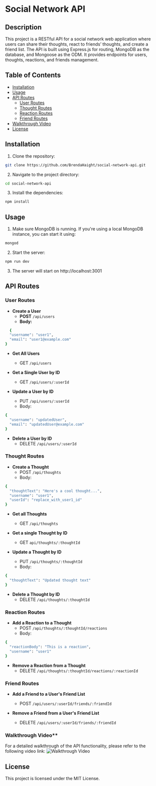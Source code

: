 # Social Network API

## Description

This project is a RESTful API for a social network web application where users can share their thoughts, react to friends’ thoughts, and create a friend list. The API is built using Express.js for routing, MongoDB as the database, and Mongoose as the ODM. It provides endpoints for users, thoughts, reactions, and friends management.

## Table of Contents

- [Installation](#installation)
- [Usage](#usage)
- [API Routes](#api-routes)
  - [User Routes](#user-routes)
  - [Thought Routes](#thought-routes)
  - [Reaction Routes](#reaction-routes)
  - [Friend Routes](#friend-routes)
- [Walkthrough Video](#walkthrough-video)
- [License](#license)

## Installation

1. Clone the repository:

```bash
git clone https://github.com/BrendaHaight/social-network-api.git
```

2. Navigate to the project directory:

```bash
cd social-network-api
```

3. Install the dependencies:

```bash
npm install
```

## Usage

1. Make sure MongoDB is running. If you're using a local MongoDB instance, you can start it using:

```bash
mongod
```

2. Start the server:

```bash
npm run dev
```

3. The server will start on http://localhost:3001

## API Routes

### User Routes

- **Create a User**
  - **POST** `/api/users`
  - **Body:**

```bash
  {
  "username": "user1",
  "email": "user1@example.com"
}
```

- **Get All Users**

  - GET `/api/users`

- **Get a Single User by ID**

  - GET `/api/users/:userId`

- **Update a User by ID**
  - PUT `/api/users/:userId`
  - Body:

```bash
{
  "username": "updatedUser",
  "email": "updatedUser@example.com"
}
```

- **Delete a User by ID**
  - DELETE `/api/users/:userId`

### Thought Routes

- **Create a Thought**
  - POST `/api/thoughts`
  - Body:

```bash
{
  "thoughtText": "Here's a cool thought...",
  "username": "user1",
  "userId": "replace_with_user1_id"
}
```

- **Get all Thoughts**

  - GET `/api/thoughts`

- **Get a single Thought by ID**

  - GET `api/thoughts/:thoughtId`

- **Update a Thought by ID**
  - PUT `/api/thoughts/:thoughtId`
  - Body:

```bash
{
  "thoughtText": "Updated thought text"
}
```

- **Delete a Thought by ID**
  - DELETE `/api/thoughts/:thoughtId`

### Reaction Routes

- **Add a Reaction to a Thought**
  - POST `/api/thoughts/:thoughtId/reactions`
  - Body:

```bash
{
  "reactionBody": "This is a reaction",
  "username": "user1"
}
```

- **Remove a Reaction from a Thought**
  - DELETE `/api/thoughts/:thoughtId/reactions/:reactionId`

### Friend Routes

- **Add a Friend to a User's Friend List**

  - POST `/api/users/:userId/friends/:friendId`

- **Remove a Friend from a User's Friend List**
  - DELETE `/api/users/:userId/friends/:friendId`

### Walkthrough Video\*\*

For a detailed walkthrough of the API functionality, please refer to the following video link: ![Walkthrough Video](https://drive.google.com/file/d/1dz8CzKYPRQ3uSwZge0FQY71RsGaDYf0X/view?usp=sharing)

## License

This project is licensed under the MIT License.
